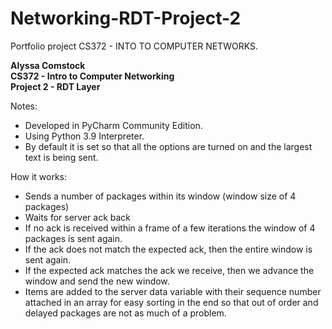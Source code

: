 # Networking-RDT-Project-2

Portfolio project CS372 - INTO TO COMPUTER NETWORKS.


<strong>Alyssa Comstock
<br/>
CS372 - Intro to Computer Networking
<br/>
Project 2 - RDT Layer</strong>
<br/>

Notes:
- Developed in PyCharm Community Edition.
- Using Python 3.9 Interpreter.
- By default it is set so that all the options are turned on and the largest text is being sent.

How it works:
- Sends a number of packages within its window (window size of 4 packages)
- Waits for server ack back
- If no ack is received within a frame of a few iterations the window of 4 packages is sent again.
- If the ack does not match the expected ack, then the entire window is sent again.
- If the expected ack matches the ack we receive, then we advance the window and send the new window.
- Items are added to the server data variable with their sequence number attached in an array for easy sorting in the end so that out of order and delayed packages are not as much of a problem.
